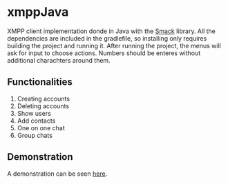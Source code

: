 # xmppJava

XMPP client implementation donde in Java with the [Smack](https://search.maven.org/artifact/org.igniterealtime.smack/smack) library. All the dependencies are included in the gradlefile, so installing only requires building the project and running it. After running the project, the menus will ask for input to choose actions. Numbers should be enteres without additional charachters around them.

## Functionalities
1. Creating accounts
1. Deleting accounts
1. Show users
1. Add contacts
1. One on one chat
1. Group chats

## Demonstration
A demonstration can be seen [here](https://youtu.be/ggouJ9l9bpQ).
